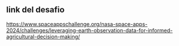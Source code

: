 #
## link del desafio 
https://www.spaceappschallenge.org/nasa-space-apps-2024/challenges/leveraging-earth-observation-data-for-informed-agricultural-decision-making/